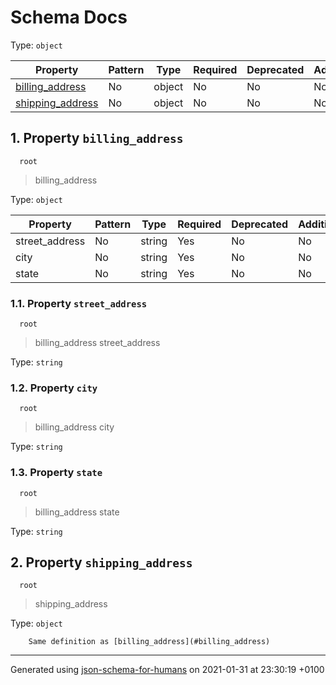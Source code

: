 # Schema Docs

Type: `object`

| Property | Pattern | Type | Required | Deprecated | Additional | Description |
| -------- | ------- | ---- | -------- | ---------- | ---------- | ----------- |
| [billing_address](#billing_address)|No|object|No|No| No||
| [shipping_address](#shipping_address)|No|object|No|No| No||

## <a name="billing_address"></a> 1. Property `billing_address`

      root
 >   billing_address

Type: `object`

| Property | Pattern | Type | Required | Deprecated | Additional | Description |
| -------- | ------- | ---- | -------- | ---------- | ---------- | ----------- |
|street_address|No|string|Yes|No| No||
|city|No|string|Yes|No| No||
|state|No|string|Yes|No| No||

### <a name="billing_address_street_address"></a> 1.1. Property `street_address`

      root
 >   billing_address
 >   street_address

Type: `string`

### <a name="billing_address_city"></a> 1.2. Property `city`

      root
 >   billing_address
 >   city

Type: `string`

### <a name="billing_address_state"></a> 1.3. Property `state`

      root
 >   billing_address
 >   state

Type: `string`

## <a name="shipping_address"></a> 2. Property `shipping_address`

      root
 >   shipping_address

Type: `object`

        Same definition as [billing_address](#billing_address)

----------------------------------------------------------------------------------------------------------------------------
Generated using [json-schema-for-humans](https://github.com/coveooss/json-schema-for-humans) on 2021-01-31 at 23:30:19 +0100